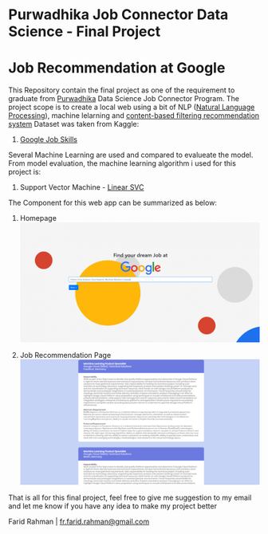 # Purwadhika Job Connector Data Science - Final Project
# Job Recommendation at Google

This Repository contain the final project as one of the requirement to graduate from [Purwadhika](https://purwadhika.com/jc-data-science) Data Science Job Connector Program. The project scope is to create a local web using a bit of NLP ([Natural Language Processing](https://en.wikipedia.org/wiki/Natural_language_processing)), machine lelarning and [content-based filtering recommendation system](https://en.wikipedia.org/wiki/Recommender_system#Content-based_filtering) 
Dataset was taken from Kaggle:
1. [Google Job Skills](https://github.com/lindaandiyani/Final_Project)

Several Machine Learning are used and compared to evalueate the model. From model evaluation, the machine learning algorithm i used for this project is:

1. Support Vector Machine - [Linear SVC](https://scikit-learn.org/stable/modules/generated/sklearn.svm.LinearSVC.html)

The Component for this web app can be summarized as below:

1. Homepage
![Image](./readme/Homepage.PNG)

2. Job Recommendation Page
![Image](./readme/recommendation-page.PNG)

That is all for this final project, feel free to give me suggestion to my email and let me know if you have any idea to make my project better

Farid Rahman | fr.farid.rahman@gmail.com